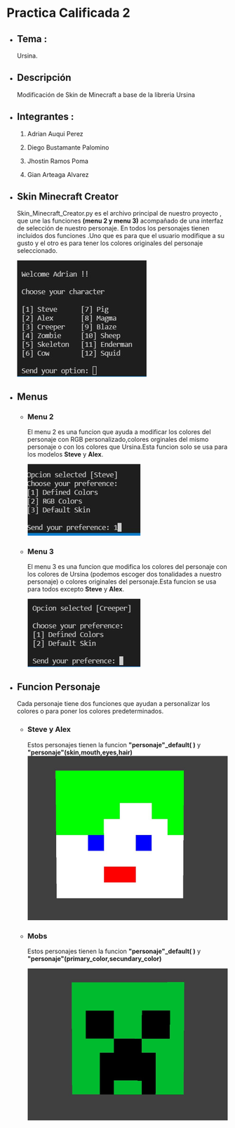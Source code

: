 # **Practica Calificada 2**

- ## **Tema** : 
  Ursina.
- ## **Descripción** 
  
  Modificación de Skin de Minecraft a base de la libreria Ursina 

- ## **Integrantes :**
  1. Adrian Auqui Perez

  2. Diego Bustamante Palomino

  3. Jhostin Ramos Poma

  4. Gian Arteaga Alvarez

- ## **Skin Minecraft Creator**

  Skin_Minecraft_Creator.py es el archivo principal de nuestro proyecto , que une las funciones **(menu 2 y menu 3)** acompañado de una interfaz de selección de nuestro personaje.
  En todos los personajes tienen incluidos dos funciones .Uno que es para que el usuario modifique a su gusto y el otro es para tener los colores originales del personaje           seleccionado.

  <img src="Imagen1.JPG">
- ## **Menus** 
  - ### Menu 2 

    El menu 2 es una funcion que ayuda a modificar los colores del personaje con RGB personalizado,colores orginales del mismo personaje o con los colores que Ursina.Esta funcion solo se usa para los modelos **Steve** y **Alex**.

    <img src="Imagen2.JPG">
  - ### Menu 3

    El menu 3 es una funcion que modifica los colores del personaje con los colores de Ursina (podemos escoger dos tonalidades a nuestro personaje) o colores originales del personaje.Esta funcion se usa para todos excepto   **Steve** y **Alex**. 

    <img src="Imagen7.JPG">
- ## Funcion Personaje

  Cada personaje tiene dos funciones que ayudan a personalizar los colores o para poner los colores predeterminados.
  - ### Steve y Alex 
    Estos personajes tienen la funcion **"personaje"_default( )** y **"personaje"(skin,mouth,eyes,hair)**
    <img src="Imagen6.JPG">
  - ### Mobs 
    Estos personajes tienen la funcion **"personaje"_default( )** y **"personaje"(primary_color,secundary_color)**

    <img src="Imagen5.JPG">


